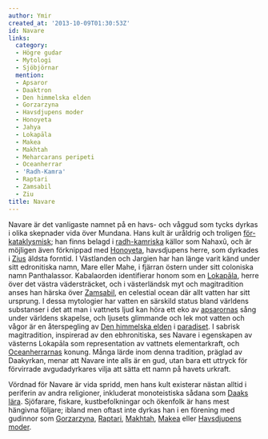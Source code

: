 ```yaml
---
author: Ymir
created_at: '2013-10-09T01:30:53Z'
id: Navare
links:
  category:
  - Högre gudar
  - Mytologi
  - Sjöbjörnar
  mention:
  - Apsaror
  - Daaktron
  - Den himmelska elden
  - Gorzarzyna
  - Havsdjupens moder
  - Honoyeta
  - Jahya
  - Lokapāla
  - Makea
  - Makhtah
  - Meharcarans peripeti
  - Oceanherrar
  - 'Radh-Kamra'
  - Raptari
  - Zamsabil
  - Ziu
title: Navare
---
```


Navare är det vanligaste namnet på en havs- och våggud som tycks dyrkas i olika skepnader vida över
Mundana. Hans kult är uråldrig och troligen [för-kataklysmisk]; han finns belagd i [radh-kamriska]
källor som Nahaxû, och är möjligen även förknippad med [Honoyeta], havsdjupens herre, som dyrkades i
[Zius] äldsta forntid. I Västlanden och Jargien har han länge varit känd under sitt edronitiska
namn, Mare eller Mahe, i fjärran östern under sitt coloniska namn Panthalassor. Kabalaorden
identifierar honom som en [Lokapāla], herre över det västra vädersträcket, och i västerländsk myt
och magitradition anses han härska över [Zamsabil], en celestial ocean där allt vatten har sitt
ursprung. I dessa mytologier har vatten en särskild status bland världens substanser i det att man i
vattnets ljud kan höra ett eko av [apsarornas] sång under världens skapelse, och ljusets glimmande
och lek mot vatten och vågor är en återspegling av [Den himmelska elden] i [paradiset]. I sabrisk
magitradition, inspirerad av den ebhronitiska, ses Navare i egenskapen av västerns Lokapāla som
representation av vattnets elementarkraft, och [Oceanherrarnas] konung. Många lärde inom denna
tradition, präglad av Daakyrkan, menar att Navare inte alls är en gud, utan bara ett uttryck för
förvirrade avgudadyrkares vilja att sätta ett namn på havets urkraft.

Vördnad för Navare är vida spridd, men hans kult existerar nästan alltid i periferin av andra
religioner, inkluderat monoteistiska sådana som [Daaks lära]. Sjöfarare, fiskare, kustbefolkningar
och ökenfolk är hans mest hängivna följare; ibland men oftast inte dyrkas han i en förening med
gudinnor som [Gorzarzyna], [Raptari], [Makhtah], [Makea] eller [Havsdjupens moder].

  [för-kataklysmisk]: Meharcarans_peripeti
  [radh-kamriska]: Radh-Kamra
  [Honoyeta]: Honoyeta
  [Zius]: Ziu
  [Lokapāla]: Lokapāla
  [Zamsabil]: Zamsabil
  [apsarornas]: Apsaror
  [Den himmelska elden]: Den_himmelska_elden
  [paradiset]: Jahya
  [Oceanherrarnas]: Oceanherrar
  [Daaks lära]: Daaktron
  [Gorzarzyna]: Gorzarzyna
  [Raptari]: Raptari
  [Makhtah]: Makhtah
  [Makea]: Makea
  [Havsdjupens moder]: Havsdjupens_moder